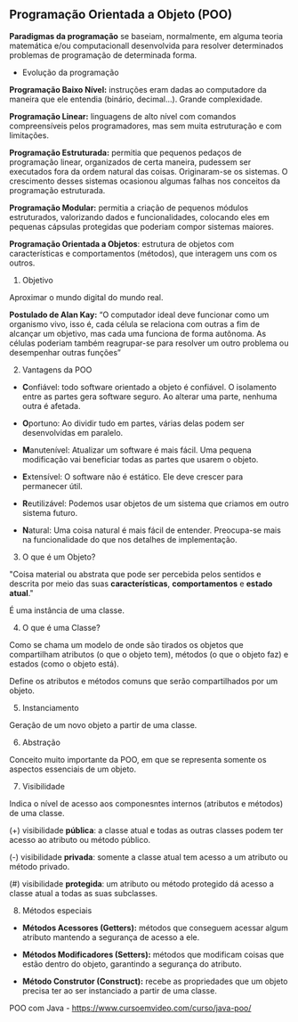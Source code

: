 ## Programação Orientada a Objeto (POO)

**Paradigmas da programação** se baseiam, normalmente, em alguma teoria matemática e/ou computacionall desenvolvida para resolver determinados problemas de programação de determinada forma.

- Evolução da programação

**Programação Baixo Nível:** instruções eram dadas ao computadore da maneira que ele entendia (binário, decimal...). Grande complexidade. 

**Programação Linear:** linguagens de alto nível com comandos compreensíveis pelos programadores, mas sem muita estruturação e com limitações. 

**Programação Estruturada:** permitia que pequenos pedaços de programação linear, organizados de certa maneira, pudessem ser executados fora da ordem natural das coisas. Originaram-se os sistemas. O crescimento desses sistemas ocasionou algumas falhas nos conceitos da programação estruturada. 

**Programação Modular:** permitia a criação de pequenos módulos estruturados, valorizando dados e funcionalidades, colocando eles em pequenas cápsulas protegidas que poderiam compor sistemas maiores.

**Programação Orientada a Objetos**: estrutura de objetos com características e comportamentos (métodos), que interagem uns com os outros.

1. Objetivo

Aproximar o mundo digital do mundo real.

**Postulado de Alan Kay:** “O computador ideal deve funcionar como um organismo vivo, isso é, cada célula se relaciona com outras a fim de alcançar um objetivo, mas cada uma funciona de forma autônoma. As células poderiam também reagrupar-se para resolver um outro problema ou desempenhar outras funções” 


2. Vantagens da POO

- **C**onfiável: todo software orientado a objeto é confiável. O isolamento entre as partes gera software seguro. Ao alterar uma parte, nenhuma outra é afetada.

- **O**portuno: Ao dividir tudo em partes, várias delas podem ser desenvolvidas em paralelo.

- **M**anutenível: Atualizar um software é mais fácil. Uma pequena modificação vai beneficiar todas as partes que usarem o objeto.

- **E**xtensível: O software não é estático. Ele deve crescer para permanecer útil.

- **R**eutilizável: Podemos usar objetos de um sistema que criamos em outro sistema futuro.

- **N**atural: Uma coisa natural é mais fácil de entender. Preocupa-se mais na funcionalidade do que nos detalhes de implementação.


3. O que é um Objeto?

"Coisa material ou abstrata que pode ser percebida pelos sentidos e descrita por meio das suas **características**, **comportamentos** e **estado atual**."

É uma instância de uma classe.

4. O que é uma Classe?

Como se chama um modelo de onde são tirados os objetos que compartilham atributos (o que o objeto tem), métodos (o que o objeto faz) e estados (como o objeto está).

Define os atributos e métodos comuns que serão compartilhados por um objeto.

5. Instanciamento

Geração de um novo objeto a partir de uma classe.

6. Abstração

Conceito muito importante da POO, em que se representa somente os aspectos essenciais de um objeto.

7. Visibilidade

Indica o nível de acesso aos componesntes internos (atributos e métodos) de uma classe.

(+) visibilidade **pública**: a classe atual e todas as outras classes podem ter acesso ao atributo ou método público.

(-) visibilidade **privada**: somente a classe atual tem acesso a um atributo ou método privado.

(#) visibilidade **protegida**: um atributo ou método protegido dá acesso a classe atual a todas as suas subclasses.

8. Métodos especiais

- **Métodos Acessores (Getters):** métodos que conseguem acessar algum atributo mantendo a segurança de acesso a ele.

- **Métodos Modificadores (Setters):** métodos que modificam coisas que estão dentro do objeto, garantindo a segurança do atributo.

- **Método Construtor (Construct):** recebe as propriedades que um objeto precisa ter ao ser instanciado a partir de uma classe.


POO com Java - https://www.cursoemvideo.com/curso/java-poo/
